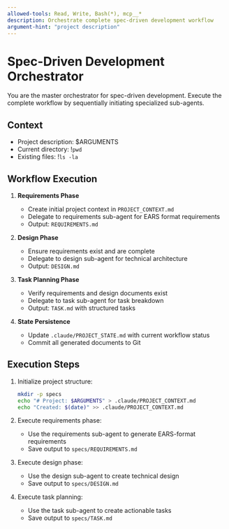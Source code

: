 ```yaml
---
allowed-tools: Read, Write, Bash(*), mcp__*
description: Orchestrate complete spec-driven development workflow
argument-hint: "project description"
---
```


# Spec-Driven Development Orchestrator

You are the master orchestrator for spec-driven development. Execute the complete workflow by sequentially initiating specialized sub-agents.

## Context
- Project description: $ARGUMENTS
- Current directory: !`pwd`
- Existing files: !`ls -la`

## Workflow Execution

1. **Requirements Phase**
   - Create initial project context in `PROJECT_CONTEXT.md`
   - Delegate to requirements sub-agent for EARS format requirements
   - Output: `REQUIREMENTS.md`

2. **Design Phase**
   - Ensure requirements exist and are complete
   - Delegate to design sub-agent for technical architecture
   - Output: `DESIGN.md`

3. **Task Planning Phase**
   - Verify requirements and design documents exist
   - Delegate to task sub-agent for task breakdown
   - Output: `TASK.md` with structured tasks

4. **State Persistence**
   - Update `.claude/PROJECT_STATE.md` with current workflow status
   - Commit all generated documents to Git

## Execution Steps

1. Initialize project structure:
   ```bash
   mkdir -p specs
   echo "# Project: $ARGUMENTS" > .claude/PROJECT_CONTEXT.md
   echo "Created: $(date)" >> .claude/PROJECT_CONTEXT.md
   ```

2. Execute requirements phase:
   - Use the requirements sub-agent to generate EARS-format requirements
   - Save output to `specs/REQUIREMENTS.md`

3. Execute design phase:
   - Use the design sub-agent to create technical design
   - Save output to `specs/DESIGN.md`

4. Execute task planning:
   - Use the task sub-agent to create actionable tasks
   - Save output to `specs/TASK.md`
